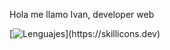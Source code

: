 Hola me llamo Ivan, developer web

[![Lenguajes](https://skillicons.dev/icons?i=js,html,css,react,bootstrap,)](https://skillicons.dev)
